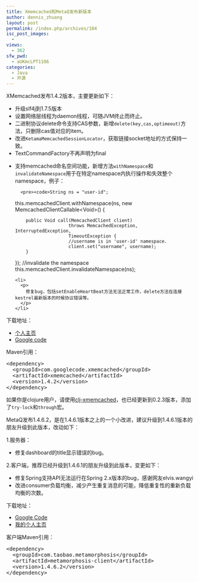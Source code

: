```yaml
---
title: Xmemcached和MetaQ发布新版本
author: dennis_zhuang
layout: post
permalink: /index.php/archives/184
isc_post_images:
  - 
views:
  - 362
sfw_pwd:
  - aUKmcLPT11O6
categories:
  - Java
  - 开源
---
```

<div id="post-entry-excerpt-184" class="entry-part">
  <p>
    XMemcached发布1.4.2版本，主要更新如下：
  </p>
  
  <ul>
    <li>
      升级slf4j到1.7.5版本
    </li>
    <li>
      设置网络层线程为daemon线程，可随JVM终止而终止。
    </li>
    <li>
      二进制协议delete命令支持CAS参数，新增<code>delete(key,cas,optimeout)</code>方法，只删除cas值对应的item。
    </li>
    <li>
      改进<code>KetamaMemcachedSessionLocator</code>，获取链接socket地址的方式保持一致。
    </li>
    <li>
      TextCommandFactory不再声明为final
    </li>
    <li>
      <p>
        支持memcached命名空间功能，新增方法<code>withNamespace</code>和<code>invalidateNamespace</code>用于在特定namespace内执行操作和失效整个namespace，例子：
      </p>
      
      <pre><code>String ns = "user-id"; 
this.memcachedClient.withNamespace(ns, new MemcachedClientCallable&lt;Void&gt;() {

        public Void call(MemcachedClient client)
                        throws MemcachedException, InterruptedException,
                        TimeoutException {
                        //username is in 'user-id' namespace.
                        client.set("username", username);
        }
});
//invalidate the namespace
this.memcachedClient.invalidateNamespace(ns);
</code></pre>
    </li>
    
    <li>
      <p>
        修复bug，包括setEnableHeartBeat方法无法正常工作，delete方法在连接kestrel最新版本的时候协议错误等。
      </p>
    </li>
  </ul>
  
  <p>
    下载地址：
  </p>
  
  <ul>
    <li>
      <a href="http://fnil.net/downloads/index.html">个人主页</a>
    </li>
    <li>
      <a href="https://code.google.com/p/xmemcached/downloads/list">Google code</a>
    </li>
  </ul>
  
  <p>
    Maven引用：
  </p>
  
  <pre class="brush: xml; notranslate">&lt;dependency&gt;
  &lt;groupId&gt;com.googlecode.xmemcached&lt;/groupId&gt;
  &lt;artifactId&gt;xmemcached&lt;/artifactId&gt;
  &lt;version&gt;1.4.2&lt;/version&gt;
&lt;/dependency&gt;
</pre>
  
  <p>
    如果你是clojure用户，请使用<a href="https://github.com/killme2008/clj-xmemcached">clj-xmemcached</a>，也已经更新到0.2.3版本，添加了<code>try-lock</code>和<code>through</code>宏。
  </p>
  
  <p>
    MetaQ发布1.4.6.2，是在1.4.6.1版本之上的一个小改进，建议升级到1.4.6.1版本的朋友升级到此版本，改动如下：
  </p>
  
  <p>
    1.服务器：
  </p>
  
  <ul>
    <li>
      修复dashboard的title显示错误的bug。
    </li>
  </ul>
  
  <p>
    2.客户端，推荐已经升级到1.4.6.1的朋友升级到此版本，变更如下：
  </p>
  
  <ul>
    <li>
      修复Spring支持API无法运行在Spring 2.x版本的bug，感谢网友elvis.wangyi
    </li>
    <li>
      改进consumer负载均衡，减少产生重复消息的可能，降低重复性的重新负载均衡的次数。
    </li>
  </ul>
  
  <p>
    下载地址：
  </p>
  
  <ul>
    <li>
      <a href="https://code.google.com/p/meta-queue/downloads/list">Google Code</a>
    </li>
    <li>
      <a href="http://fnil.net/downloads/index.html">我的个人主页</a>
    </li>
  </ul>
  
  <p>
    客户端Maven引用：
  </p>
  
  <pre class="brush: xml; notranslate">&lt;dependency&gt;
  &lt;groupId&gt;com.taobao.metamorphosis&lt;/groupId&gt;
  &lt;artifactId&gt;metamorphosis-client&lt;/artifactId&gt;
  &lt;version&gt;1.4.6.2&lt;/version&gt;
&lt;/dependency&gt;
</pre>
</div>

<div id="post-footer-184" class="post-footer clear">
</div>